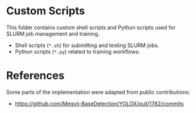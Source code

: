 # Custom Scripts

This folder contains custom shell scripts and Python scripts used for SLURM job management and training.

- Shell scripts (`*.sh`) for submitting and testing SLURM jobs.
- Python scripts (`*.py`) related to training workflows.

# References

Some parts of the implementation were adapted from public contributions:

- https://github.com/Megvii-BaseDetection/YOLOX/pull/1782/commits